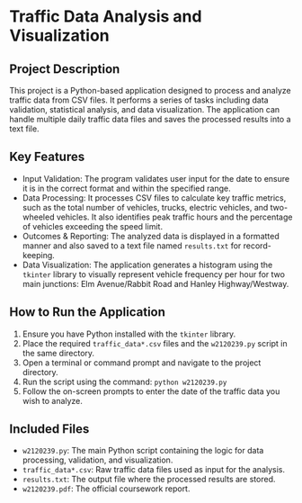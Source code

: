 # Traffic Data Analysis and Visualization

## Project Description

This project is a Python-based application designed to process and analyze traffic data from CSV files. It performs a series of tasks including data validation, statistical analysis, and data visualization. The application can handle multiple daily traffic data files and saves the processed results into a text file.

## Key Features

* Input Validation: The program validates user input for the date to ensure it is in the correct format and within the specified range.
* Data Processing: It processes CSV files to calculate key traffic metrics, such as the total number of vehicles, trucks, electric vehicles, and two-wheeled vehicles. It also identifies peak traffic hours and the percentage of vehicles exceeding the speed limit.
* Outcomes & Reporting: The analyzed data is displayed in a formatted manner and also saved to a text file named `results.txt` for record-keeping.
* Data Visualization: The application generates a histogram using the `tkinter` library to visually represent vehicle frequency per hour for two main junctions: Elm Avenue/Rabbit Road and Hanley Highway/Westway.

## How to Run the Application

1.  Ensure you have Python installed with the `tkinter` library.
2.  Place the required `traffic_data*.csv` files and the `w2120239.py` script in the same directory.
3.  Open a terminal or command prompt and navigate to the project directory.
4.  Run the script using the command: `python w2120239.py`
5.  Follow the on-screen prompts to enter the date of the traffic data you wish to analyze.

## Included Files

* `w2120239.py`: The main Python script containing the logic for data processing, validation, and visualization.
* `traffic_data*.csv`: Raw traffic data files used as input for the analysis.
* `results.txt`: The output file where the processed results are stored.
* `w2120239.pdf`: The official coursework report.
